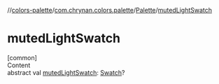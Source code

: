 //[colors-palette](../../../index.md)/[com.chrynan.colors.palette](../index.md)/[Palette](index.md)/[mutedLightSwatch](muted-light-swatch.md)



# mutedLightSwatch  
[common]  
Content  
abstract val [mutedLightSwatch](muted-light-swatch.md): [Swatch](../-swatch/index.md)?  



